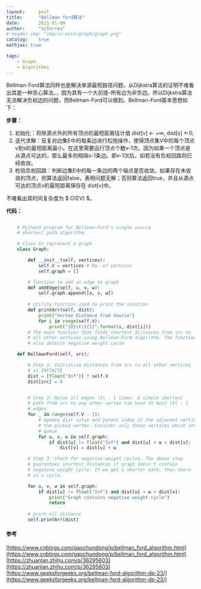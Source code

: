 ```yaml
---
layout:     post
title:      "Bellman ford算法"
date:       2021-01-09
author:     "xcTorres"
# header-img: "img/in-post/graph/graph.png"
catalog:    true
mathjax: true

tags:
    - Graph
    - Algorithms
---    
```



Bellman-Ford算法同样也是解决单源最短路径问题，从Dijkstra算法的证明不难看出其是一种贪心算法。，因为其有一个大前提-所有边为非负边。所以Dijkstra算法无法解决负权边的问题，而Bellman-Ford可以做到。Bellman-Ford基本思想如下：

**步骤：**  
1. 初始化：将除源点外的所有顶点的最短距离估计值 dist[v] ← +∞, dist[s] ←0;  
2. 迭代求解：反复对边集E中的每条边进行松弛操作，使得顶点集V中的每个顶点v到s的最短距离最小。在这里需要运行顶点个数v-1次。因为如果一个顶点是从源点可达的，那么最多则相隔v-1条边。即v-1次后，如若没有负权回路则已经收敛。
3. 检验负权回路：判断边集E中的每一条边的两个端点是否收敛。如果存在未收敛的顶点，则算法返回false，表明问题无解；否则算法返回true，并且从源点可达的顶点v的最短距离保存在 dist[v]中。  

不难看出其时间复杂度为 $ O(EV) $。

**代码：**

```python

    # Python3 program for Bellman-Ford's single source 
    # shortest path algorithm. 

    # Class to represent a graph 
    class Graph: 

        def __init__(self, vertices): 
            self.V = vertices # No. of vertices 
            self.graph = [] 

        # function to add an edge to graph 
        def addEdge(self, u, v, w): 
            self.graph.append([u, v, w]) 
            
        # utility function used to print the solution 
        def printArr(self, dist): 
            print("Vertex Distance from Source") 
            for i in range(self.V): 
                print("{0}\t\t{1}".format(i, dist[i])) 
        # The main function that finds shortest distances from src to 
        # all other vertices using Bellman-Ford algorithm. The function 
        # also detects negative weight cycle 

	def BellmanFord(self, src): 

		# Step 1: Initialize distances from src to all other vertices 
		# as INFINITE 
		dist = [float("Inf")] * self.V 
		dist[src] = 0


		# Step 2: Relax all edges |V| - 1 times. A simple shortest 
		# path from src to any other vertex can have at-most |V| - 1 
		# edges 
		for _ in range(self.V - 1): 
            # Update dist value and parent index of the adjacent vertices of 
			# the picked vertex. Consider only those vertices which are still in 
			# queue 
			for u, v, w in self.graph: 
			    if dist[u] != float("Inf") and dist[u] + w < dist[v]: 
					dist[v] = dist[u] + w 

		# Step 3: check for negative-weight cycles. The above step 
		# guarantees shortest distances if graph doesn't contain 
		# negative weight cycle. If we get a shorter path, then there 
		# is a cycle. 

		for u, v, w in self.graph: 
			if dist[u] != float("Inf") and dist[u] + w < dist[v]: 
				print("Graph contains negative weight cycle") 
				return
						
		# print all distance 
		self.printArr(dist) 
```

#### 参考  
[https://www.cnblogs.com/gaochundong/p/bellman_ford_algorithm.html](https://www.cnblogs.com/gaochundong/p/bellman_ford_algorithm.html)  
[https://zhuanlan.zhihu.com/p/36295603](https://zhuanlan.zhihu.com/p/36295603)  
[https://www.geeksforgeeks.org/bellman-ford-algorithm-dp-23/](https://www.geeksforgeeks.org/bellman-ford-algorithm-dp-23/)
